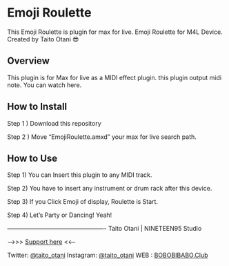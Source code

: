 # Emoji Roulette
  This Emoji Roulette is plugin for max for live.
  Emoji Roulette for M4L Device. Created by Taito Otani 😎 

## Overview
  This plugin is for Max for live as a MIDI effect plugin. 
  this plugin output midi note. You can watch here.

## How to Install
  Step 1 ) Download this repository

  Step 2 ) Move “EmojiRoulette.amxd” your max for live search path.

## How to Use
  Step 1)  You can Insert this plugin to any MIDI track.
  
  Step 2) You have to insert any instrument or drum rack after this device.

  Step 3) If you Click Emoji of display, Roulette is Start.

  Step 4) Let’s Party or Dancing! Yeah!

————————————————-
Taito Otani  | NINETEEN95 Studio

  —>>>  [Support here](https://paypal.me/taitootani?locale.x=ja_JP) <<—

  Twitter: [@taito_otani](https://twitter.com/taito_otani)
  Instagram: [@taito_otani](https://www.instagram.com/taito_otani/)
  WEB : [BOBOBIBABO.Club](http://bobobibabo.club/)
